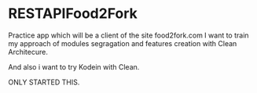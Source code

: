 # RESTAPIFood2Fork

Practice app which will be a client of the site food2fork.com
I want to train my approach of modules segragation and features creation with Clean Architecure.

And also i want to try Kodein with Clean.

ONLY STARTED THIS.
